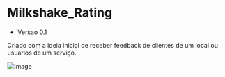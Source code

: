 # Milkshake_Rating
- Versao 0.1

Criado com a ideia inicial de receber feedback de clientes de um local ou usuários de um serviço.

![image](https://user-images.githubusercontent.com/60148238/197652942-5a72f7d9-c10c-4cfc-8301-be294f9d65f8.png)
